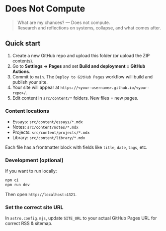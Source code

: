 
# Does Not Compute

> What are my chances? — Does not compute.  
> Research and reflections on systems, collapse, and what comes after.

## Quick start

1. Create a new GitHub repo and upload this folder (or upload the ZIP contents).
2. Go to **Settings → Pages** and set **Build and deployment = GitHub Actions**.
3. Commit to `main`. The `Deploy to GitHub Pages` workflow will build and publish your site.
4. Your site will appear at `https://<your-username>.github.io/<your-repo>/`.
5. Edit content in `src/content/*` folders. New files = new pages.

### Content locations
- Essays: `src/content/essays/*.mdx`
- Notes: `src/content/notes/*.mdx`
- Projects: `src/content/projects/*.mdx`
- Library: `src/content/library/*.mdx`

Each file has a frontmatter block with fields like `title`, `date`, `tags`, etc.

### Development (optional)
If you want to run locally:
```bash
npm ci
npm run dev
```
Then open `http://localhost:4321`.

### Set the correct site URL
In `astro.config.mjs`, update `SITE_URL` to your actual GitHub Pages URL for correct RSS & sitemap.
